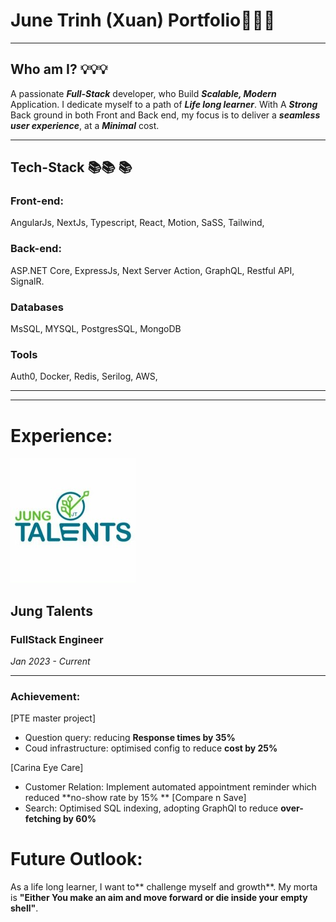 # June Trinh (Xuan) Portfolio🌠🌠🌠
---

## Who am I? 💡💡💡

A passionate __*Full-Stack*__ developer, who Build __*Scalable, Modern*__ Application. I dedicate myself to a path of __*Life long learner*__. With A __*Strong*__ Back ground in both Front and Back end, my focus is to deliver a __*seamless user experience*__, at a __*Minimal*__ cost.

---

## Tech-Stack 📚📚 📚

### Front-end:

AngularJs, NextJs, Typescript, React, Motion, SaSS, Tailwind, 

### Back-end:

ASP.NET Core, ExpressJs, Next Server Action, GraphQL, Restful API, SignalR.

### Databases

MsSQL, MYSQL, PostgresSQL, MongoDB

### Tools

Auth0, Docker, Redis, Serilog, AWS,

---
---


# Experience:
<img src="https://raw.githubusercontent.com/thanchi-tr/june-portfolio/main/public/icons/jungTalent.jpg" alt="Jung Talents logo" width="200"/>

## Jung Talents
### FullStack Engineer
_Jan 2023 - Current_

---
### Achievement:

[PTE master project]

  - Question query: reducing **Response times by 35%**
  - Coud infrastructure: optimised config to reduce **cost by 25%**

[Carina Eye Care]
  - Customer Relation: Implement automated appointment reminder which reduced **no-show rate by 15%
**
[Compare n Save]
  - Search: Optimised SQL indexing, adopting GraphQl to reduce **over-fetching by 60%**

# Future Outlook:

As a life long learner, I want to** challenge myself and growth**. My morta is **"Either You make an aim and move forward or die inside your empty shell"**. 
